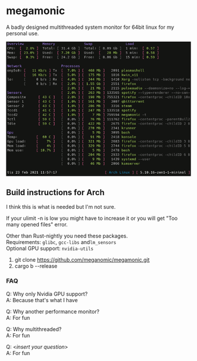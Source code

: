 # megamonic
A badly designed multithreaded system monitor for 64bit linux for my personal use.

![Screenshot](screenshot.png)

## Build instructions for Arch
I think this is what is needed but I'm not sure.

If your ulimit -n is low you might have to increase it or you will get "Too many opened files" error.

Other than Rust-nightly you need these packages.  
Requirements: `glibc`, `gcc-libs` and`lm_sensors`  
Optional GPU support: `nvidia-utils`  

1. git clone https://github.com/meganomic/megamonic.git
2. cargo b --release

### FAQ

Q: Why only Nvidia GPU support?  
A: Because that's what I have

Q: Why another performance monitor?  
A: For fun

Q: Why multithreaded?  
A: For fun

Q: <*insert your question*>  
A: For fun
